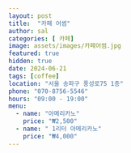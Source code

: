 ```yaml
---
layout: post
title:  "카페 어썸"
author: sal
categories: [ 카페]
image: assets/images/카페어썸.jpg
featured: true
hidden: true
date: 2024-06-21
tags: [coffee]
location: "서울 송파구 풍성로75 1층"
phone: "070-8756-5546"
hours: "09:00 - 19:00"
menu:
  - name: "아메리카노"
    price: "₩2,500"
  - name: " 1리터 아메리카노"
    price: "₩4,000"
---
```

